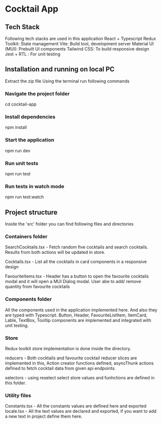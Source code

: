 # Cocktail App

## Tech Stack

Following tech stacks are used in this application
React + Typescript
Redux Toolkit: State management 
Vite: Build tool, development server
Material UI (MUI): Prebuilt UI components
Tailwind CSS: To build responsive design
Jest + RTL : For unit testing

## Installation and running on local PC

Extract the zip file
Using the terminal run following commands

### Navigate the project folder
cd cocktail-app

### Install dependencies
npm install

### Start the application
npm run dev

### Run unit tests
npm run test

### Run tests in watch mode
npm run test:watch


## Project structure

Inside the 'src' folder you can find following files and directories

### Containers folder
SearchCocktails.tsx - Fetch random five cocktails and search cocktails. Results from both actions will be updated in store.

Cocktails.tsx - List all the cocktails in card components in a responsive design

FavouriteItems.tsx - Header has a button to open the favourite cocktails modal and it will open a MUI Dialog modal. User abe to add/ remove quantity from favourite cocktails

### Components folder

All the components used in the application implemented here. And also they are typed with Typescript.
Button, Header, FavouriteListItem, ItemCard, Lable, TextBox, Tooltip components are implemented and integrated with unit testing.

### Store

Redux toolkit store implementation is done inside the directory.

reducers - Both cocktails and favourite cocktail reducer slices are implemented in this, Action creator functions defined, asyncThunk actions defined to fetch cocktail data from given api endpoints.

selectors - using reselect select store values and funhctions are defined in this folder.

### Utility files

Constants.tsx - All the constants values are defined here and exported
locale.tsx - All the text values are declared and exported, if you want to add a new text in project define them here.